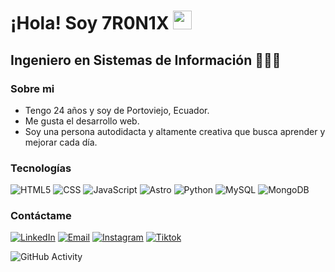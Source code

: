 <h1>¡Hola! Soy 7R0N1X <img src="https://raw.githubusercontent.com/iampavangandhi/iampavangandhi/master/gifs/Hi.gif" width="30px"></h1>
<h2>Ingeniero en Sistemas de Información 👨🏻‍💻</h2>

### Sobre mi
- Tengo 24 años y soy de Portoviejo, Ecuador.
- Me gusta el desarrollo web.
- Soy una persona autodidacta y altamente creativa que busca aprender y mejorar cada día.

### Tecnologías
  ![HTML5](https://img.shields.io/badge/-HTML5-333333?style=flat&logo=HTML5)
  ![CSS](https://img.shields.io/badge/-CSS-333333?style=flat&logo=CSS3&logoColor=1572B6)
  ![JavaScript](https://img.shields.io/badge/-JavaScript-333333?style=flat&logo=javascript)
  ![Astro](https://img.shields.io/badge/-Astro-333333?style=flat&logo=Astro)
  ![Python](https://img.shields.io/badge/-Python-333333?style=flat&logo=python)
  ![MySQL](https://img.shields.io/badge/-MySQL-333333?style=flat&logo=MySQL)
  ![MongoDB](https://img.shields.io/badge/-MongoDB-333333?style=flat&logo=MongoDB)

### Contáctame
<a href="https://www.linkedin.com/in/ing-eduardomolina/" target="_blank"><img alt="LinkedIn" src="https://img.shields.io/badge/LinkedIn-Eduardo%20Molina-blue?style=flat-square&logo=linkedin"></a>
<a href="mailto:info.tronix.dev@gmail.com" target="_blank"><img alt="Email"
src="https://img.shields.io/badge/Gmail-info.tronix.dev@gmail.com-blue?style=flat-square&logo=gmail"></a>
<a href="https://www.instagram.com/tronix.dev" target="_blank"><img alt="Instagram"
src="https://img.shields.io/badge/Instagram-tronix.dev-blue?style=flat-square&logo=Instagram"></a> 
<a href="https://www.tiktok.com/@tronix.dev" target="_blank"><img alt="Tiktok"
src="https://img.shields.io/badge/Tiktok-<7R0N1X/>-blue?style=flat-square&logo=tiktok"></a> 


![GitHub Activity](https://github-readme-stats.vercel.app/api?username=7R0N1X&show_icons=true)